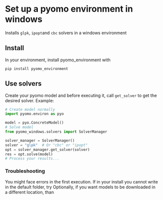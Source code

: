 # Set up a pyomo environment in windows

Installs `glpk`, `ipopt`and `cbc` solvers in a windows environment

## Install

In your environment, install pyomo_environment with
```commandline
pip install pyomo_environment
```

## Use solvers
Create your pyomo model and before executing it, call `get_solver` to get the desired solver.
Example:

```python
# Create model normally
import pyomo.environ as pyo

model = pyo.ConcreteModel()
# Solve model
from pyomo_windows.solvers import SolverManager

solver_manager = SolverManager()
solver = "glpk"  # Or "cbc" or "ipopt"
opt = solver_manager.get_solver(solver)
res = opt.solve(model)
# Process your results...
```
### Troubleshooting
You might face errors in the first execution. 
If in your install you cannot write in the default folder, try
Optionally, if you want models to be downloaded in a different location, than 
